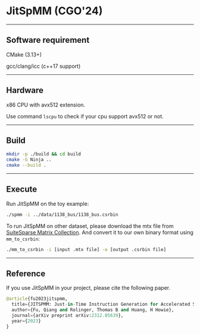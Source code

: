 # JitSpMM (CGO'24)

---
Software requirement
-----
CMake (3.13+)

gcc/clang/icc (c++17 support)

---
Hardware
------
x86 CPU with avx512 extension.

Use command `lscpu` to check if your cpu support avx512 or not.

----
Build
------
```bash
mkdir -p ./build && cd build
cmake -G Ninja ..
cmake --build .
```

----
Execute
------
Run JitSpMM on the toy example:

```bash
./spmm -i ../data/1138_bus/1138_bus.csrbin
```

To run JitSpMM on other dataset, please download the mtx file from [SuiteSparse Matrix Collection](https://sparse.tamu.edu/). And convert it to our own binary format using `mm_to_csrbin`:
```bash
./mm_to_csrbin -i [input .mtx file] -o [output .csrbin file]
```

----
Reference
-------

If you use JitSpMM in your project, please cite the following paper.

```python
@article{fu2023jitspmm,
  title={JITSPMM: Just-in-Time Instruction Generation for Accelerated Sparse Matrix-Matrix Multiplication},
  author={Fu, Qiang and Rolinger, Thomas B and Huang, H Howie},
  journal={arXiv preprint arXiv:2312.05639},
  year={2023}
}
```
